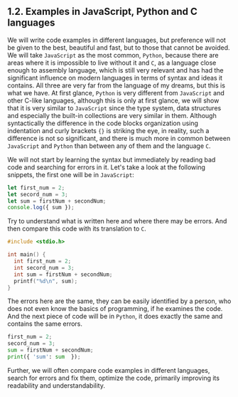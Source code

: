 ## 1.2. Examples in JavaScript, Python and C languages

We will write code examples in different languages, but preference will not be given to the best, beautiful and fast, but to those that cannot be avoided. We will take `JavaScript` as the most common, `Python`, because there are areas where it is impossible to live without it and `C`, as a language close enough to assembly language, which is still very relevant and has had the significant influence on modern languages ​​in terms of syntax and ideas it contains. All three are very far from the language of my dreams, but this is what we have. At first glance, `Python` is very different from `JavaScript` and other C-like languages, although this is only at first glance, we will show that it is very similar to `JavaScript` since the type system, data structures and especially the built-in collections are very similar in them. Although syntactically the difference in the code blocks organization using indentation and curly brackets `{}` is striking the eye, in reality, such a difference is not so significant, and there is much more in common between `JavaScript` and `Python` than between any of them and the language `C`.

We will not start by learning the syntax but immediately by reading bad code and searching for errors in it. Let's take a look at the following snippets, the first one will be in `JavaScript`:

```js
let first_num = 2;
let secord_num = 3;
let sum = firstNum + secondNum;
console.log({ sum });
```

Try to understand what is written here and where there may be errors. And then compare this code with its translation to `C`.

```c
#include <stdio.h>

int main() {
  int first_num = 2;
  int secord_num = 3;
  int sum = firstNum + secondNum;
  printf("%d\n", sum);
}
```

The errors here are the same, they can be easily identified by a person, who does not even know the basics of programming, if he examines the code. And the next piece of code will be in `Python`, it does exactly the same and contains the same errors.

```py
first_num = 2;
secord_num = 3;
sum = firstNum + secondNum;
print({ 'sum': sum  });
```

Further, we will often compare code examples in different languages, search for errors and fix them, optimize the code, primarily improving its readability and understandability.
